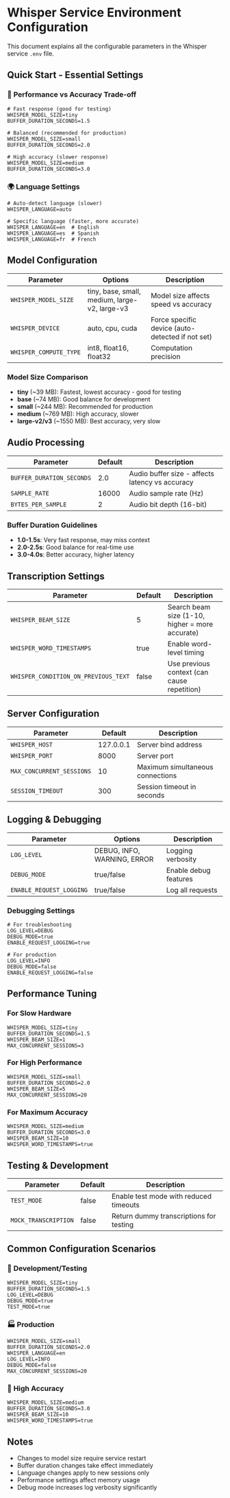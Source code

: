 # Whisper Service Environment Configuration

This document explains all the configurable parameters in the Whisper service `.env` file.

## Quick Start - Essential Settings

### 🚀 **Performance vs Accuracy Trade-off**
```env
# Fast response (good for testing)
WHISPER_MODEL_SIZE=tiny
BUFFER_DURATION_SECONDS=1.5

# Balanced (recommended for production)
WHISPER_MODEL_SIZE=small
BUFFER_DURATION_SECONDS=2.0

# High accuracy (slower response)
WHISPER_MODEL_SIZE=medium
BUFFER_DURATION_SECONDS=3.0
```

### 🌍 **Language Settings**
```env
# Auto-detect language (slower)
WHISPER_LANGUAGE=auto

# Specific language (faster, more accurate)
WHISPER_LANGUAGE=en  # English
WHISPER_LANGUAGE=es  # Spanish
WHISPER_LANGUAGE=fr  # French
```

## Model Configuration

| Parameter | Options | Description |
|-----------|---------|-------------|
| `WHISPER_MODEL_SIZE` | tiny, base, small, medium, large-v2, large-v3 | Model size affects speed vs accuracy |
| `WHISPER_DEVICE` | auto, cpu, cuda | Force specific device (auto-detected if not set) |
| `WHISPER_COMPUTE_TYPE` | int8, float16, float32 | Computation precision |

### Model Size Comparison
- **tiny** (~39 MB): Fastest, lowest accuracy - good for testing
- **base** (~74 MB): Good balance for development
- **small** (~244 MB): Recommended for production
- **medium** (~769 MB): High accuracy, slower
- **large-v2/v3** (~1550 MB): Best accuracy, very slow

## Audio Processing

| Parameter | Default | Description |
|-----------|---------|-------------|
| `BUFFER_DURATION_SECONDS` | 2.0 | Audio buffer size - affects latency vs accuracy |
| `SAMPLE_RATE` | 16000 | Audio sample rate (Hz) |
| `BYTES_PER_SAMPLE` | 2 | Audio bit depth (16-bit) |

### Buffer Duration Guidelines
- **1.0-1.5s**: Very fast response, may miss context
- **2.0-2.5s**: Good balance for real-time use
- **3.0-4.0s**: Better accuracy, higher latency

## Transcription Settings

| Parameter | Default | Description |
|-----------|---------|-------------|
| `WHISPER_BEAM_SIZE` | 5 | Search beam size (1-10, higher = more accurate) |
| `WHISPER_WORD_TIMESTAMPS` | true | Enable word-level timing |
| `WHISPER_CONDITION_ON_PREVIOUS_TEXT` | false | Use previous context (can cause repetition) |

## Server Configuration

| Parameter | Default | Description |
|-----------|---------|-------------|
| `WHISPER_HOST` | 127.0.0.1 | Server bind address |
| `WHISPER_PORT` | 8000 | Server port |
| `MAX_CONCURRENT_SESSIONS` | 10 | Maximum simultaneous connections |
| `SESSION_TIMEOUT` | 300 | Session timeout in seconds |

## Logging & Debugging

| Parameter | Options | Description |
|-----------|---------|-------------|
| `LOG_LEVEL` | DEBUG, INFO, WARNING, ERROR | Logging verbosity |
| `DEBUG_MODE` | true/false | Enable debug features |
| `ENABLE_REQUEST_LOGGING` | true/false | Log all requests |

### Debugging Settings
```env
# For troubleshooting
LOG_LEVEL=DEBUG
DEBUG_MODE=true
ENABLE_REQUEST_LOGGING=true

# For production
LOG_LEVEL=INFO
DEBUG_MODE=false
ENABLE_REQUEST_LOGGING=false
```

## Performance Tuning

### For Slow Hardware
```env
WHISPER_MODEL_SIZE=tiny
BUFFER_DURATION_SECONDS=1.5
WHISPER_BEAM_SIZE=1
MAX_CONCURRENT_SESSIONS=3
```

### For High Performance
```env
WHISPER_MODEL_SIZE=small
BUFFER_DURATION_SECONDS=2.0
WHISPER_BEAM_SIZE=5
MAX_CONCURRENT_SESSIONS=20
```

### For Maximum Accuracy
```env
WHISPER_MODEL_SIZE=medium
BUFFER_DURATION_SECONDS=3.0
WHISPER_BEAM_SIZE=10
WHISPER_WORD_TIMESTAMPS=true
```

## Testing & Development

| Parameter | Default | Description |
|-----------|---------|-------------|
| `TEST_MODE` | false | Enable test mode with reduced timeouts |
| `MOCK_TRANSCRIPTION` | false | Return dummy transcriptions for testing |

## Common Configuration Scenarios

### 🧪 **Development/Testing**
```env
WHISPER_MODEL_SIZE=tiny
BUFFER_DURATION_SECONDS=1.5
LOG_LEVEL=DEBUG
DEBUG_MODE=true
TEST_MODE=true
```

### 🏭 **Production**
```env
WHISPER_MODEL_SIZE=small
BUFFER_DURATION_SECONDS=2.0
WHISPER_LANGUAGE=en
LOG_LEVEL=INFO
DEBUG_MODE=false
MAX_CONCURRENT_SESSIONS=20
```

### 🎯 **High Accuracy**
```env
WHISPER_MODEL_SIZE=medium
BUFFER_DURATION_SECONDS=3.0
WHISPER_BEAM_SIZE=10
WHISPER_WORD_TIMESTAMPS=true
```

## Notes

- Changes to model size require service restart
- Buffer duration changes take effect immediately
- Language changes apply to new sessions only
- Performance settings affect memory usage
- Debug mode increases log verbosity significantly
